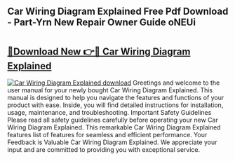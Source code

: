 ## Car Wiring Diagram Explained Free Pdf Download - Part-Yrn New Repair Owner Guide oNEUi

# <h2><a href="http://dflr1qo.blite.top/?on=Car+Wiring+Diagram+Explained">🔗Download New 👉🔴 Car Wiring Diagram Explained</a></h2>

[![Car Wiring Diagram Explained download](https://i.imgur.com/lujVjoI.png)](http://dflr1qo.blite.top/?on=Car+Wiring+Diagram+Explained)
Greetings and welcome to the user manual for your newly bought Car Wiring Diagram Explained. This manual is designed to help you navigate the features and functions of your product with ease. Inside, you will find detailed instructions for installation, usage, maintenance, and troubleshooting. Important Safety Guidelines Please read all safety guidelines carefully before operating your new Car Wiring Diagram Explained. This remarkable Car Wiring Diagram Explained features list of features for seamless and efficient performance. Your Feedback is Valuable Car Wiring Diagram Explained. We appreciate your input and are committed to providing you with exceptional service.
